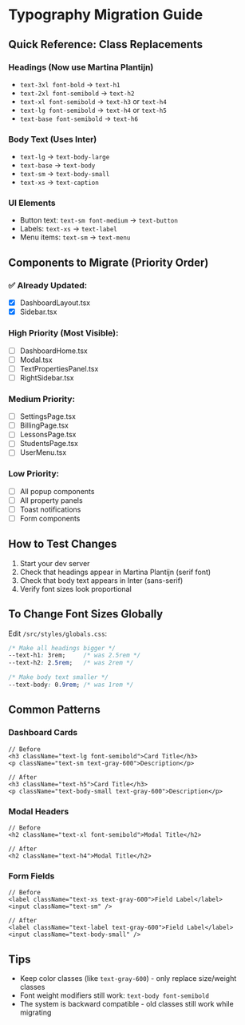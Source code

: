 # Typography Migration Guide

## Quick Reference: Class Replacements

### Headings (Now use Martina Plantijn)
- `text-3xl font-bold` → `text-h1`
- `text-2xl font-semibold` → `text-h2`
- `text-xl font-semibold` → `text-h3` or `text-h4`
- `text-lg font-semibold` → `text-h4` or `text-h5`
- `text-base font-semibold` → `text-h6`

### Body Text (Uses Inter)
- `text-lg` → `text-body-large`
- `text-base` → `text-body`
- `text-sm` → `text-body-small`
- `text-xs` → `text-caption`

### UI Elements
- Button text: `text-sm font-medium` → `text-button`
- Labels: `text-xs` → `text-label`
- Menu items: `text-sm` → `text-menu`

## Components to Migrate (Priority Order)

### ✅ Already Updated:
- [x] DashboardLayout.tsx
- [x] Sidebar.tsx

### High Priority (Most Visible):
- [ ] DashboardHome.tsx
- [ ] Modal.tsx
- [ ] TextPropertiesPanel.tsx
- [ ] RightSidebar.tsx

### Medium Priority:
- [ ] SettingsPage.tsx
- [ ] BillingPage.tsx
- [ ] LessonsPage.tsx
- [ ] StudentsPage.tsx
- [ ] UserMenu.tsx

### Low Priority:
- [ ] All popup components
- [ ] All property panels
- [ ] Toast notifications
- [ ] Form components

## How to Test Changes

1. Start your dev server
2. Check that headings appear in Martina Plantijn (serif font)
3. Check that body text appears in Inter (sans-serif)
4. Verify font sizes look proportional

## To Change Font Sizes Globally

Edit `/src/styles/globals.css`:

```css
/* Make all headings bigger */
--text-h1: 3rem;     /* was 2.5rem */
--text-h2: 2.5rem;   /* was 2rem */

/* Make body text smaller */
--text-body: 0.9rem; /* was 1rem */
```

## Common Patterns

### Dashboard Cards
```tsx
// Before
<h3 className="text-lg font-semibold">Card Title</h3>
<p className="text-sm text-gray-600">Description</p>

// After
<h3 className="text-h5">Card Title</h3>
<p className="text-body-small text-gray-600">Description</p>
```

### Modal Headers
```tsx
// Before
<h2 className="text-xl font-semibold">Modal Title</h2>

// After
<h2 className="text-h4">Modal Title</h2>
```

### Form Fields
```tsx
// Before
<label className="text-xs text-gray-600">Field Label</label>
<input className="text-sm" />

// After
<label className="text-label text-gray-600">Field Label</label>
<input className="text-body-small" />
```

## Tips
- Keep color classes (like `text-gray-600`) - only replace size/weight classes
- Font weight modifiers still work: `text-body font-semibold`
- The system is backward compatible - old classes still work while migrating

